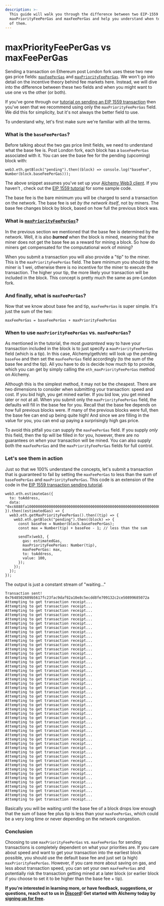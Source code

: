 ```yaml
---
description: >-
  This guide will walk you through the difference between two EIP-1559 methods:
  maxPriorityFeePerGas and maxFeePerGas and help you understand when to use each
  of them.
---
```


# maxPriorityFeePerGas vs maxFeePerGas

Sending a transaction on Ethereum post London fork uses these two new gas price fields: [`maxFeePerGas`](maxpriorityfeepergas-vs-maxfeepergas.md#and-finally-what-is-max-fee-per-gas) and [`maxPriorityFeePerGas`](../../apis/ethereum/eth-maxpriorityfeepergas.md). We won't go into detail on the incentive theory behind fee markets here. Instead, we will dive into the difference between these two fields and when you might want to use one vs the other (or both).

If you've gone through our [tutorial on sending an EIP 1559 transaction](https://docs.alchemy.com/alchemy/guides/eip-1559/send-tx-eip-1559) then you've seen that we recommend using only the `maxPriorityFeePerGas` field. We did this for simplicity, but it's not always the better field to use.

To understand why, let's first make sure we're familiar with all the terms.

### What is the `baseFeePerGas`? <a href="#what-is-the-base-fee-per-gas" id="what-is-the-base-fee-per-gas"></a>

Before talking about the two gas price limit fields, we need to understand what the base fee is. Post London fork, each block has a `baseFeePerGas` associated with it. You can see the base fee for the pending (upcoming) block with:

```
web3.eth.getBlock("pending").then((block) => console.log("baseFee", Number(block.baseFeePerGas)));
```

The above snippet assumes you've set up your [Alchemy Web3 client](https://docs.alchemy.com/alchemy/documentation/alchemy-web3). If you haven't , check out the [EIP 1559 tutorial](https://docs.alchemy.com/alchemy/tutorials/sending-txs/eip-1559) for some sample code.

The base fee is the bare minimum you will be charged to send a transaction on the network. The base fee is set _by the network itself_, not by miners. The base fee changes block by block, based on how full the previous block was.

### What is [`maxPriorityFeePerGas`](../../apis/ethereum/eth-maxpriorityfeepergas.md)? <a href="#what-is-max-priority-fee-per-gas" id="what-is-max-priority-fee-per-gas"></a>

In the previous section we mentioned that the base fee is determined by the network. Well, it is also _**burned**_ when the block is mined, meaning that the miner does not get the base fee as a reward for mining a block. So how do miners get compensated for the computational work of mining?

When you submit a transaction you will also provide a "tip" to the miner. This is the `maxPriorityFeePerGas` field. The bare minimum you should tip the miner is 1 wei, otherwise there is no incentive for the miner to execute the transaction. The higher your tip, the more likely your transaction will be included in the block. This concept is pretty much the same as pre-London fork.

### And finally, what is `maxFeePerGas`? <a href="#and-finally-what-is-max-fee-per-gas" id="and-finally-what-is-max-fee-per-gas"></a>

Now that we know about base fee and tip, `maxFeePerGas` is super simple. It's just the sum of the two:

`maxFeePerGas = baseFeePerGas + maxPriorityFeePerGas`

### When to use `maxPriorityFeePerGas` vs. `maxFeePerGas`? <a href="#when-to-use-max-priority-fee-per-gas-vs-max-fee-per-gas" id="when-to-use-max-priority-fee-per-gas-vs-max-fee-per-gas"></a>

As mentioned in the tutorial, the most _guaranteed_ way to have your transaction included in the block is to just specify a `maxPriorityFeePerGas` field (which is a tip). In this case, Alchemy/geth/etc will look up the pending `baseFee` and then set the `maxFeePerGas` field accordingly (to the sum of the base fee and the tip). All you have to do is decide how much tip to provide, which you can get by simply calling the `eth_maxPriorityFeePerGas` method on Alchemy.

Although this is the simplest method, it may not be the cheapest. There are two dimensions to consider when submitting your transaction: speed and cost. If you bid high, you get mined earlier. If you bid low, you get mined later or not at all. When you submit only the `maxPriorityFeePerGas` field, the defaults will fill in the base fee for you. Recall that the base fee depends on how full previous blocks were. If many of the previous blocks were full, then the base fee can end up being quite high! And since we are filling in the value for you, you can end up paying a surprisingly high gas price.

To avoid this pitfall you can supply the `maxFeePerGas` field. If you supply _only_ this field, then the tip will be filled in for you, however, there are no guarantees on _when_ your transaction will be mined. You can also supply both the `maxFeePerGas` and the `maxPriorityFeePerGas` fields for full control.

### Let's see them in action <a href="#lets-see-them-in-action" id="lets-see-them-in-action"></a>

Just so that we 100% understand the concepts, let's submit a transaction that is guaranteed to fail by setting the `maxFeePerGas` to less than the sum of `baseFeePerGas` and `maxPriorityFeePerGas`. This code is an extension of the code in the [EIP 1559 transaction sending tutorial](https://docs.alchemy.com/alchemy/guides/eip-1559/send-tx-eip-1559).

```
web3.eth.estimateGas({
  to: toAddress,
  data: "0xc6888fa10000000000000000000000000000000000000000000000000000000000000003"
}).then((estimatedGas) => {
  web3.eth.getMaxPriorityFeePerGas().then((tip) => {
    web3.eth.getBlock("pending").then((block) => {
      const baseFee = Number(block.baseFeePerGas);
      const max = Number(tip) + baseFee - 1; // less than the sum

      sendTx(web3, {
        gas: estimatedGas,
        maxPriorityFeePerGas: Number(tip),
        maxFeePerGas: max,
        to: toAddress,
        value: 100,
      });
    });
  });
});
```

The output is just a constant stream of "waiting…"

```
Transaction sent! 0x7648502609b5617fc23fac9daf92a10e8c5ecdd8fe709132c2ce50899685072a
Attempting to get transaction receipt...
Attempting to get transaction receipt...
Attempting to get transaction receipt...
Attempting to get transaction receipt...
Attempting to get transaction receipt...
Attempting to get transaction receipt...
Attempting to get transaction receipt...
Attempting to get transaction receipt...
Attempting to get transaction receipt...
Attempting to get transaction receipt...
Attempting to get transaction receipt...
Attempting to get transaction receipt...
Attempting to get transaction receipt...
Attempting to get transaction receipt...
Attempting to get transaction receipt...
Attempting to get transaction receipt...
Attempting to get transaction receipt...
Attempting to get transaction receipt...
Attempting to get transaction receipt...
Attempting to get transaction receipt...
Attempting to get transaction receipt...
Attempting to get transaction receipt...
Attempting to get transaction receipt...
Attempting to get transaction receipt...
Attempting to get transaction receipt...
Attempting to get transaction receipt...
Attempting to get transaction receipt...
Attempting to get transaction receipt...
Attempting to get transaction receipt...
Attempting to get transaction receipt...
Attempting to get transaction receipt...
Attempting to get transaction receipt...
Attempting to get transaction receipt...
Attempting to get transaction receipt...
Attempting to get transaction receipt...
Attempting to get transaction receipt...
Attempting to get transaction receipt...
Attempting to get transaction receipt...
Attempting to get transaction receipt...
Attempting to get transaction receipt...
Attempting to get transaction receipt...
Attempting to get transaction receipt...
Attempting to get transaction receipt...
Attempting to get transaction receipt...
Attempting to get transaction receipt...
Attempting to get transaction receipt...
Attempting to get transaction receipt...
```

Basically you will be waiting until the base fee of a block drops low enough that the sum of base fee plus tip is less than your `maxFeePerGas`, which could be a very long time or never depending on the network congestion.

### Conclusion <a href="#hkcau-conclusion" id="hkcau-conclusion"></a>

Choosing to use `maxPriorityFeePerGas` vs. `maxFeePerGas` for sending transactions is completely dependent on what your priorities are. If you care about speed and want to get your transaction into the earliest block possible, you should use the default base fee and just set (a high) `maxPriorityFeePerGas`. However, if you care more about saving on gas, and less about transaction speed, you can set your own `maxFeePerGas` and potentially risk the transaction getting mined at a later block (or earlier block if you choose to set it to be higher than the base fee + tip).

**If you're interested in learning more, or have feedback, suggestions, or questions, reach out to us in** [**Discord**](https://alchemy.com/discord)**! Get started with Alchemy today by** [**signing up for free**](https://alchemy.com/?r=affiliate:5494a54b-6ae1-4d33-9016-c331c0dcdc1f)**.**
